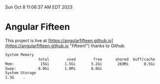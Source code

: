 Sun Oct  8 11:06:37 AM EDT 2023

# Angular Fifteen


This project is live at [https://angularfifteen.github.io](https://angularfifteen.github.io "fifteen!") thanks to Github.

```bash
System Memory
               total        used        free      shared  buff/cache   available
Mem:            15Gi       1.5Gi       5.2Gi       269Mi       8.5Gi        13Gi
Swap:          8.0Gi       1.0Mi       8.0Gi
System Storage
1.3G	.
```
```bash
